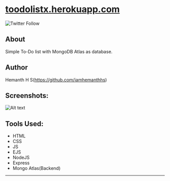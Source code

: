 # [toodolistx.herokuapp.com](https://toodolistx.herokuapp.com/)


![Twitter Follow](https://img.shields.io/twitter/follow/theblizrdx?style=social)

## About
Simple To-Do list with MongoDB Atlas as database.
## Author

Hemanth H S(https://github.com/iamhemanthhs)

## Screenshots:
![Alt text](/relative/path/to/Screenshot.png?raw=true "Optional Title")

## Tools Used:
- HTML
- CSS
- JS
- EJS
- NodeJS
- Express
- Mongo Atlas(Backend)

---
